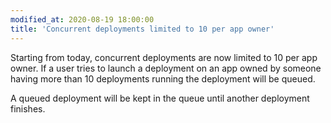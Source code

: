 ```yaml
---
modified_at: 2020-08-19 18:00:00
title: 'Concurrent deployments limited to 10 per app owner'
---
```


Starting from today, concurrent deployments are now limited to 10 per app owner.
If a user tries to launch a deployment on an app owned by someone having more
than 10 deployments running the deployment will be queued.

A queued deployment will be kept in the queue until another deployment finishes.
